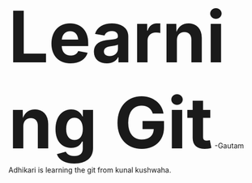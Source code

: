 <span style="font-size:10em;">**Learning Git**</span>
-Gautam Adhikari is learning the git from kunal kushwaha.
